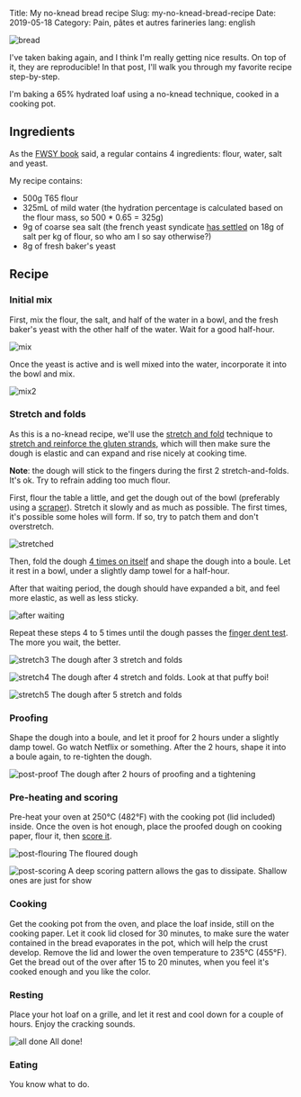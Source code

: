 Title: My no-knead bread recipe
Slug: my-no-knead-bread-recipe
Date: 2019-05-18
Category: Pain, pâtes et autres farineries
lang: english

![bread](https://lh3.googleusercontent.com/XAbRdhDRJC7BPnuW9nN1-ZFafV6ex_N7usIxYEydR4MC-gM_ibpi4QFH8VZxYQn86ooSRbya4F9CgVME0QR7-ublWTm8WiHGe94Gir4G7M_ukEPnnM3Qzw85k5Nhmkmg1ABYQRg8qZEZoWUbMYWenXsPtO2EovhNTU0pq0ChPWdCsaNQIhDNiMhb5OCdhaI4e1cyv7syMbwWJR9i1T2I6zgP2Y5oypfnHsi1dlBOImvbp-VNfeKJNVr7LuHZt-txowBlwCFa7Y5aKjzvOHIgNixZUIn49BuT10eAypvNWrHIcGGpkfHcu5ePzSz5QIqZ7I-EwHlZxNzOxdcnwnvAvX7UvTq3-kMIfZHjifE6DMctIxRFZUy6tJLONEazPKvAs8mithnEw5B2VICCGCPoC_A7AfCfNON76Kt0b-fJojUYJBI96YGuWDSL6Ro-Gk3PEOP9Ugh8LNMwVqkhPX-Qkoj_OEJyJ90rUurkosYioIG1WpFcPW0eW5Q-SjnPy9r2Cp8EPd1Oepbsb3ZH--qXn0LzpzA8BBp2jCdgjwANUIM2AJIdKk0ngEk48oTdhEbrM7gMBuw3AWse3qNUTlHQRLOOBbYpaXpXLLNauY-steNWpxxv_Y9BcZFqvc1baCQV_DPabg16bB1z1-9A3iadUHVqkdz4EwQ=w3312-h1862-no)


I've taken baking again, and I think I'm really getting nice results. On top of it, they are reproducible! In that post, I'll walk you through my favorite recipe step-by-step.

I'm baking a 65% hydrated loaf using a no-knead technique, cooked in a cooking pot.


## Ingredients

As the [FWSY book](https://www.amazon.fr/Flour-Water-Salt-Yeast-Fundamentals/dp/160774273X) said, a regular contains 4 ingredients: flour, water, salt and yeast.

My recipe contains:

- 500g T65 flour
- 325mL of mild water (the hydration percentage is calculated based on the flour mass, so 500 * 0.65 = 325g)
- 9g of coarse sea salt (the french yeast syndicate [has settled](https://www.chambresyndicalelevure.com/18-g-de-sel/) on 18g of salt per kg of flour, so who am I so say otherwise?)
- 8g of fresh baker's yeast


## Recipe

### Initial mix

First, mix the flour, the salt, and half of the water in a bowl, and the fresh baker's yeast with the other half of the water. Wait for a good half-hour.

![mix](https://s3.eu-west-3.amazonaws.com/balthazar-rouberol-blog/DSC_0014.JPG)

Once the yeast is active and is well mixed into the water, incorporate it into the bowl and mix.

![mix2](https://s3.eu-west-3.amazonaws.com/balthazar-rouberol-blog/DSC_0015.JPG)


### Stretch and folds

As this is a no-knead recipe, we'll use the [stretch and fold](https://www.youtube.com/watch?v=3_5x70h14VQ) technique to [stretch and reinforce the gluten strands](https://cooking.stackexchange.com/questions/21675/why-stretch-and-fold-vs-traditional-kneading-of-bread-dough), which will then make sure the dough is elastic and can expand and rise nicely at cooking time.

**Note**: the dough will stick to the fingers during the first 2 stretch-and-folds. It's ok. Try to refrain adding too much flour.

First, flour the table a little, and get the dough out of the bowl (preferably using a [scraper](https://www.amazon.fr/Buyer-4858-00N-Raclette-Corne-Blanche/dp/B000ECUDVK/ref=sr_1_4?__mk_fr_FR=%C3%85M%C3%85%C5%BD%C3%95%C3%91&crid=3NQH6UB4FQIMI&keywords=corne+de+boulanger&qid=1558194084&s=gateway&sprefix=corne+de+boul%2Caps%2C219&sr=8-4)). Stretch it slowly and as much as possible. The first times, it's possible some holes will form. If so, try to patch them and don't overstretch.

![stretched](https://s3.eu-west-3.amazonaws.com/balthazar-rouberol-blog/DSC_0017.JPG)

Then, fold the dough [4 times on itself](https://youtu.be/j0o4asEGW78?t=42) and shape the dough into a boule. Let it rest in a bowl, under a slightly damp towel for a half-hour.

After that waiting period, the dough should have expanded a bit, and feel more elastic, as well as less sticky.

![after waiting](https://s3.eu-west-3.amazonaws.com/balthazar-rouberol-blog/DSC_0019.JPG)

Repeat these steps 4 to 5 times until the dough passes the [finger dent test](https://www.youtube.com/watch?v=jK0jN6xaf1o). The more you wait, the better.


![stretch3](https://s3.eu-west-3.amazonaws.com/balthazar-rouberol-blog/DSC_0024.JPG)
<span class="image-caption">The dough after 3 stretch and folds</span>

![stretch4](https://s3.eu-west-3.amazonaws.com/balthazar-rouberol-blog/DSC_0026.JPG)
<span class="image-caption">The dough after 4 stretch and folds. Look at that puffy boi!</span>

![stretch5](https://s3.eu-west-3.amazonaws.com/balthazar-rouberol-blog/DSC_0028.JPG)
<span class="image-caption">The dough after 5 stretch and folds</span>

### Proofing

Shape the dough into a boule, and let it proof for 2 hours under a slightly damp towel. Go watch Netflix or something. After the 2 hours, shape it into a boule again, to re-tighten the dough.

![post-proof](https://s3.eu-west-3.amazonaws.com/balthazar-rouberol-blog/DSC_0029.JPG)
<span class="image-caption">The dough after 2 hours of proofing and a tightening</span>


### Pre-heating and scoring

Pre-heat your oven at 250°C (482°F) with the cooking pot (lid included) inside. Once the oven is hot enough, place the proofed dough on cooking paper, flour it, then [score it](https://www.machineapain.org/comment-bien-faire-le-grignage-de-votre-pain/).

![post-flouring](https://s3.eu-west-3.amazonaws.com/balthazar-rouberol-blog/DSC_0030.JPG)
<span class="image-caption">The floured dough</span>

![post-scoring](https://s3.eu-west-3.amazonaws.com/balthazar-rouberol-blog/DSC_0031.JPG)
<span class="image-caption">A deep scoring pattern allows the gas to dissipate. Shallow ones are just for show</span>


### Cooking

Get the cooking pot from the oven, and place the loaf inside, still on the cooking paper.
Let it cook lid closed for 30 minutes, to make sure the water contained in the bread evaporates in the pot, which will help the crust develop. Remove the lid and lower the oven temperature to 235°C (455°F). Get the bread out of the over after 15 to 20 minutes, when you feel it's cooked enough and you like the color.



### Resting

Place your hot loaf on a grille, and let it rest and cool down for a couple of hours. Enjoy the cracking sounds.

![all done](https://s3.eu-west-3.amazonaws.com/balthazar-rouberol-blog/DSC_0032.JPG)
<span class="image-caption">All done!</span>


### Eating

You know what to do.
